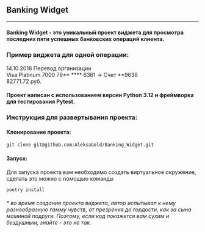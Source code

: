  ##     Banking Widget
______
#### Banking Widget - это уникальный проект виджета для просмотра последних пяти успешных банковских операций клиента.

### Пример виджета для одной операции:

14.10.2018 Перевод организации    
Visa Platinum 7000 79** **** 6361 -> Счет **9638    
82771.72 руб.

#### Проект написан с испoльзованием версии **Python 3.12** и фреймворка для тестирования **Pytest**.

### Инструкция для развертывания проекта:

#### Клонирование проекта:
```
git clone git@github.com:AleksaGold/Banking_Widget.git
```
#### Запуск:
Для запуска проекта вам необходимо создать виртуальное окружение, сделать это можно с помощью команды
```
poetry install
```


###### _* во время создания проекта виджета, автор испытывал к нему разнообразную гамму чувств, от презрения до гордости, как за сына маминой подруги. Поэтому, если код покажется вам сухим и бездушным, знайте - это не так._

